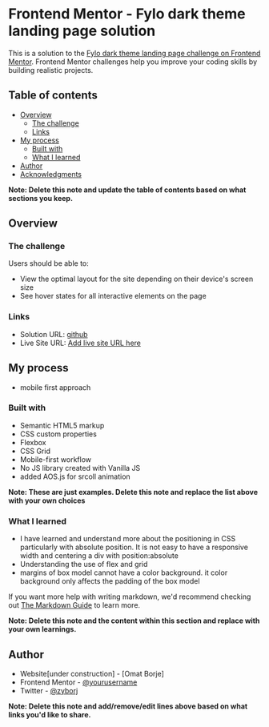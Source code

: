 # Frontend Mentor - Fylo dark theme landing page solution

This is a solution to the [Fylo dark theme landing page challenge on Frontend Mentor](https://www.frontendmentor.io/challenges/fylo-dark-theme-landing-page-5ca5f2d21e82137ec91a50fd). Frontend Mentor challenges help you improve your coding skills by building realistic projects. 

## Table of contents

- [Overview](#overview)
  - [The challenge](#the-challenge)
  - [Links](#links)
- [My process](#my-process)
  - [Built with](#built-with)
  - [What I learned](#what-i-learned)
- [Author](#author)
- [Acknowledgments](#acknowledgments)

**Note: Delete this note and update the table of contents based on what sections you keep.**

## Overview

### The challenge

Users should be able to:

- View the optimal layout for the site depending on their device's screen size
- See hover states for all interactive elements on the page

### Links

- Solution URL: [github](https://github.com/matborj21/fylo-dark-landing-page)
- Live Site URL: [Add live site URL here](https://fylolandingpage-by-omat.netlify.app/)

## My process
  - mobile first approach

### Built with

- Semantic HTML5 markup
- CSS custom properties
- Flexbox
- CSS Grid
- Mobile-first workflow
- No JS library created with Vanilla JS
- added AOS.js for srcoll animation

**Note: These are just examples. Delete this note and replace the list above with your own choices**

### What I learned

 - I have learned and understand more about the positioning in CSS particularly with absolute position. It is not easy to have a responsive width and centering a div with position:absolute
 - Understanding the use of flex and grid
 - margins of box model cannot have a color background. it color background only affects the padding of the box model

If you want more help with writing markdown, we'd recommend checking out [The Markdown Guide](https://www.markdownguide.org/) to learn more.

**Note: Delete this note and the content within this section and replace with your own learnings.**

## Author

- Website[under construction] - [Omat Borje]
- Frontend Mentor - [@yourusername](https://www.frontendmentor.io/profile/matborj21)
- Twitter - [@zyborj](https://www.twitter.com/zyborj)

**Note: Delete this note and add/remove/edit lines above based on what links you'd like to share.**
